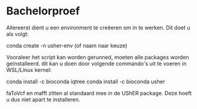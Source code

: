 # Bachelorproef

Allereerst dient u een environment te creëeren om in te werken. Dit doet u als volgt:

conda create -n usher-env (of naam naar keuze)


Vooraleer het script kan worden gerunned, moeten alle packages worden geïnstalleerd.
dit kan u doen door volgende commando's uit te voeren in WSL/Linux kernel:

conda install -c bioconda iqtree
conda install -c bioconda usher

faToVcf en mafft zitten al standaard mee in de UShER package. Deze hoeft u dus niet apart te installeren.

